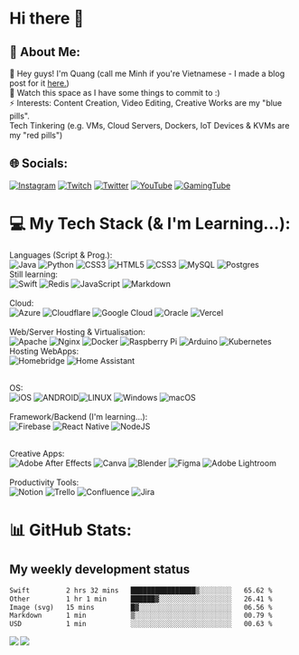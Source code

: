 <h1>Hi there 👋</h1>

<h2> 💫 About Me: </h2>
👋 Hey guys! I'm Quang (call me Minh if you're Vietnamese - I made a blog post for it <a href="https://blog.quang.au/The-Q-Logo-1ffbc25a16264dceb02d8aac9ceda137">here.</a>)<br>👀 Watch this space as I have some things to commit to :) <br>⚡ Interests: Content Creation, Video Editing, Creative Works are my "blue pills".<br> Tech Tinkering (e.g. VMs, Cloud Servers, Dockers, IoT Devices & KVMs are my "red pills")


<h2> 🌐 Socials: </h2>

[![Instagram](https://img.shields.io/badge/Instagram-%23E4405F.svg?style=for-the-badge&logo=Instagram&logoColor=white)](https://instagram.com/quangm.ng) [![Twitch](https://img.shields.io/badge/Twitch-%239146FF.svg?style=for-the-badge&logo=Twitch&logoColor=white)](https://twitch.tv/qmng) [![Twitter](https://img.shields.io/badge/Twitter-%231DA1F2.svg?style=for-the-badge&logo=Twitter&logoColor=white)](https://twitter.com/@quangmng) [![YouTube](https://img.shields.io/badge/YouTube-%23FF0000.svg?style=for-the-badge&logo=YouTube&logoColor=white)](https://youtube.com/@qmng) [![GamingTube](https://img.shields.io/badge/GamingTube-%23FF0000.svg?style=for-the-badge&logo=YouTube&logoColor=white)](https://youtube.com/@quack711) 

# 💻 My Tech Stack (& I'm Learning...):
Languages (Script & Prog.): <br> ![Java](https://img.shields.io/badge/java-%23ED8B00.svg?style=for-the-badge&logo=openJDK&logoColor=white) ![Python](https://img.shields.io/badge/python-3670A0?style=for-the-badge&logo=python&logoColor=ffdd54)  ![CSS3](https://img.shields.io/badge/css3-%231572B6.svg?style=for-the-badge&logo=css3&logoColor=white) ![HTML5](https://img.shields.io/badge/html5-%23E34F26.svg?style=for-the-badge&logo=html5&logoColor=white) ![CSS3](https://img.shields.io/badge/css3-%231572B6.svg?style=for-the-badge&logo=css3&logoColor=white) ![MySQL](https://img.shields.io/badge/mysql-%2300f.svg?style=for-the-badge&logo=mysql&logoColor=white) ![Postgres](https://img.shields.io/badge/postgres-%23316192.svg?style=for-the-badge&logo=postgresql&logoColor=white) <br> 
Still learning: <br> ![Swift](https://img.shields.io/badge/swift-F54A2A?style=for-the-badge&logo=swift&logoColor=white) ![Redis](https://img.shields.io/badge/redis-%23DD0031.svg?style=for-the-badge&logo=redis&logoColor=white) ![JavaScript](https://img.shields.io/badge/javascript-%23323330.svg?style=for-the-badge&logo=javascript&logoColor=%23F7DF1E) ![Markdown](https://img.shields.io/badge/markdown-%23000000.svg?style=for-the-badge&logo=markdown&logoColor=white)<br><br>
Cloud: <br>![Azure](https://img.shields.io/badge/azure-%230072C6.svg?style=for-the-badge&logo=azure-devops&logoColor=white)
 ![Cloudflare](https://img.shields.io/badge/Cloudflare-F38020?style=for-the-badge&logo=Cloudflare&logoColor=white) ![Google Cloud](https://img.shields.io/badge/Google%20Cloud-%234285F4.svg?style=for-the-badge&logo=google-cloud&logoColor=white) ![Oracle](https://img.shields.io/badge/Oracle-F80000?style=for-the-badge&logo=oracle&logoColor=white) ![Vercel](https://img.shields.io/badge/vercel-%23000000.svg?style=for-the-badge&logo=vercel&logoColor=white)<br><br>
Web/Server Hosting & Virtualisation: <br>![Apache](https://img.shields.io/badge/apache-%23D42029.svg?style=for-the-badge&logo=apache&logoColor=white) ![Nginx](https://img.shields.io/badge/nginx-%23009639.svg?style=for-the-badge&logo=nginx&logoColor=white) ![Docker](https://img.shields.io/badge/docker-%230db7ed.svg?style=for-the-badge&logo=docker&logoColor=white) ![Raspberry Pi](https://img.shields.io/badge/-RaspberryPi-C51A4A?style=for-the-badge&logo=Raspberry-Pi) ![Arduino](https://img.shields.io/badge/-Arduino-00979D?style=for-the-badge&logo=Arduino&logoColor=white) ![Kubernetes](https://img.shields.io/badge/kubernetes-%23326ce5.svg?style=for-the-badge&logo=kubernetes&logoColor=white) <br>
Hosting WebApps:<br> ![Homebridge](https://img.shields.io/badge/homebridge-%23491F59.svg?style=for-the-badge&logo=homebridge&logoColor=white) ![Home Assistant](https://img.shields.io/badge/home%20assistant-%2341BDF5.svg?style=for-the-badge&logo=home-assistant&logoColor=white)
<br><br>

OS: <br>![iOS](https://img.shields.io/badge/iOS/iPadOS-%2320232a.svg?style=for-the-badge&logo=ios&logoColor=white) ![ANDROID](https://img.shields.io/badge/Android-%2320232a.svg?style=for-the-badge&logo=android&logoColor=%a4c639)![LINUX](https://img.shields.io/badge/Linux-FCC624?style=for-the-badge&logo=linux&logoColor=black) ![Windows](https://img.shields.io/badge/Windows-0078D6?style=for-the-badge&logo=windows&logoColor=white) ![macOS](https://img.shields.io/badge/macOS-000000?style=for-the-badge&logo=apple&logoColor=white)<br><br>
Framework/Backend (I'm learning...): <br> ![Firebase](https://img.shields.io/badge/Firebase-red?style=for-the-badge&logo=Firebase&logoColor=FFFFFF)
 ![React Native](https://img.shields.io/badge/react_native-%2320232a.svg?style=for-the-badge&logo=react&logoColor=%2361DAFB) ![NodeJS](https://img.shields.io/badge/node.js-6DA55F?style=for-the-badge&logo=node.js&logoColor=white) <br> <br>

Creative Apps: <br>![Adobe After Effects](https://img.shields.io/badge/Adobe%20After%20Effects-9999FF.svg?style=for-the-badge&logo=Adobe%20After%20Effects&logoColor=white) ![Canva](https://img.shields.io/badge/Canva-%2300C4CC.svg?style=for-the-badge&logo=Canva&logoColor=white) ![Blender](https://img.shields.io/badge/blender-%23F5792A.svg?style=for-the-badge&logo=blender&logoColor=white) ![Figma](https://img.shields.io/badge/figma-%23F24E1E.svg?style=for-the-badge&logo=figma&logoColor=white) ![Adobe Lightroom](https://img.shields.io/badge/Adobe%20Lightroom-31A8FF.svg?style=for-the-badge&logo=Adobe%20Lightroom&logoColor=white)<br><br>
Productivity Tools: <br>![Notion](https://img.shields.io/badge/Notion-%23000000.svg?style=for-the-badge&logo=notion&logoColor=white) ![Trello](https://img.shields.io/badge/Trello-%23026AA7.svg?style=for-the-badge&logo=Trello&logoColor=white) ![Confluence](https://img.shields.io/badge/confluence-%23172BF4.svg?style=for-the-badge&logo=confluence&logoColor=white) ![Jira](https://img.shields.io/badge/jira-%230A0FFF.svg?style=for-the-badge&logo=jira&logoColor=white) 
# 📊 GitHub Stats:
## My weekly development status
<!--START_SECTION:waka-->

```txt
Swift         2 hrs 32 mins   ████████████████▒░░░░░░░░   65.62 %
Other         1 hr 1 min      ██████▓░░░░░░░░░░░░░░░░░░   26.41 %
Image (svg)   15 mins         █▓░░░░░░░░░░░░░░░░░░░░░░░   06.56 %
Markdown      1 min           ▒░░░░░░░░░░░░░░░░░░░░░░░░   00.79 %
USD           1 min           ░░░░░░░░░░░░░░░░░░░░░░░░░   00.63 %
```

<!--END_SECTION:waka-->
<!--![](https://github-readme-stats.vercel.app/api?username=quangmng&theme=tokyonight&hide_border=false&include_all_commits=true&count_private=true)-->
<img align="left"  src="https://github-readme-quang.vercel.app/api?username=quangmng&theme=tokyonight&show_icons=true&include_all_commits=true&count_private=true"/>
<!--![](https://github-readme-streak-stats.herokuapp.com/?user=quangmng&theme=tokyonight&hide_border=false)<br/>-->
<img align="left"  src="https://github-readme-quang.vercel.app/api/top-langs/?username=quangmng&theme=tokyonight&hide_border=false&include_all_commits=true&count_private=true&layout=compact"/>
<!--![](https://github-readme-stats.vercel.app/api/top-langs/?username=quangmng&theme=tokyonight&hide_border=false&include_all_commits=true&count_private=true&layout=compact)-->

<!--[![](https://visitcount.itsvg.in/api?id=quangmng&icon=5&color=8)](https://visitcount.itsvg.in) - Thanks for peeking at my profile :) 
## 💰 pls help I need some cash for surviving-
  [![BuyMeACoffee](https://img.shields.io/badge/Buy%20Me%20a%20Coffee-ffdd00?style=for-the-badge&logo=buy-me-a-coffee&logoColor=black)](https://buymeacoffee.com/qmng) [![PayPal](https://img.shields.io/badge/PayPal-00457C?style=for-the-badge&logo=paypal&logoColor=white)](https://paypal.me/quangmng) [![Ko-Fi](https://img.shields.io/badge/Ko--fi-F16061?style=for-the-badge&logo=ko-fi&logoColor=white)](https://ko-fi.com/quack) -->

  
<!-- Proudly created with GPRM ( https://gprm.itsvg.in ) -->
<!--
**quangmng/quangmng** is a ✨ _special_ ✨ repository because its `README.md` (this file) appears on your GitHub profile.

Here are some ideas to get you started:

- 🔭 I’m currently working on ...
- 🌱 I’m currently learning ...
- 👯 I’m looking to collaborate on ...
- 🤔 I’m looking for help with ...
- 💬 Ask me about ...
- 📫 How to reach me: ...
- 😄 Pronouns: ...
- ⚡ Fun fact: ...
-->
